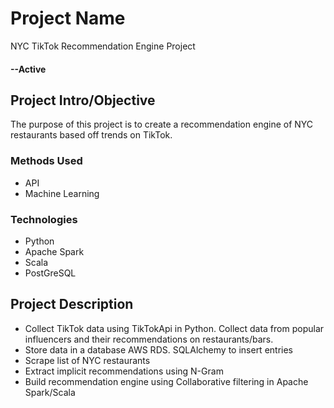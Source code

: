 # Project Name
NYC TikTok Recommendation Engine Project
#### --Active

## Project Intro/Objective
The purpose of this project is to create a recommendation engine of NYC restaurants based off trends on TikTok.

### Methods Used
* API
* Machine Learning

### Technologies
* Python
* Apache Spark
* Scala
* PostGreSQL

## Project Description
* Collect TikTok data using TikTokApi in Python. Collect data from popular influencers and their recommendations on restaurants/bars.
* Store data in a database AWS RDS. SQLAlchemy to insert entries
* Scrape list of NYC restaurants
* Extract implicit recommendations using N-Gram
* Build recommendation engine using Collaborative filtering in Apache Spark/Scala
